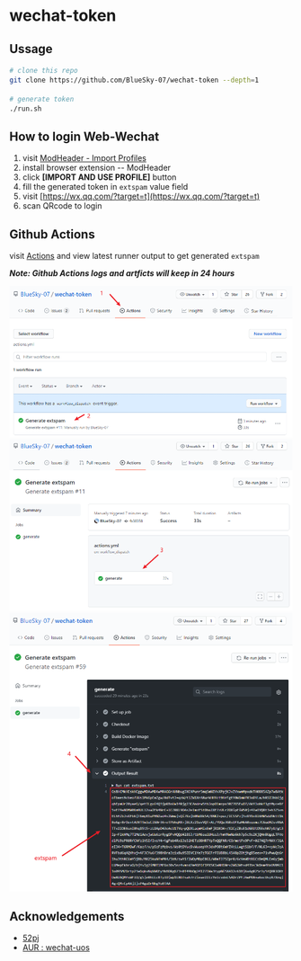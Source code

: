 # wechat-token

## Ussage

```bash
# clone this repo
git clone https://github.com/BlueSky-07/wechat-token --depth=1

# generate token
./run.sh
```

## How to login Web-Wechat

1. visit [ModHeader - Import Profiles](https://bewisse.com/modheader/p/#NobwRAhgDlCmB2ATAsge0bMAuAZhANgM6wA0YARhAMYDWA5gE6oCuSAwqvqg9mAMQAmAKwBGAJwihYMjgCW+AC6wGhbMAC6ZABawIGFWvBVUAWxMIFvQF9qgLO1APArSwCCOXyxE2BQ2akw8COa8VPiyFgC0AG7KhLKo8I4RBD68AgB0AAwZYAC+JEam5vCWWGCA1hqAmYoABIiotMqV3vCVAO6wVFoQCmEKqDQIlYD4roAIRoAhbg5kzq7unt6+-oElsAAeCoRQAQlJmCU5mmBashgcZhYzPmQMsGsAErr6qlgaZIRa3AoAKrIKbrwijkorDhcHglPg4cEQ-5fH4lQB1+oBD+UA3m6AVX1AKYRgEA5RzMBj4ABKsCg+GosEKqzU6my6iAA)
2. install browser extension -- ModHeader
3. click **[IMPORT AND USE PROFILE]** button
4. fill the generated token in `extspam` value field
5. visit [https://wx.qq.com/?target=t](https://wx.qq.com/?target=t)
6. scan QRcode to login

## Github Actions

visit [Actions](https://github.com/BlueSky-07/wechat-token/actions) and view latest runner output to get generated `extspam`

***Note: Github Actions logs and artficts will keep in 24 hours***

![actions_1](doc/actions_1.png)
![actions_2](doc/actions_2.png)
![actions_3](doc/actions_3.png)

## Acknowledgements

- [52pj](https://www.52pojie.cn/forum.php?mod=viewthread&tid=1347814)
- [AUR : wechat-uos](https://aur.archlinux.org/cgit/aur.git/tree/?h=wechat-uos)
